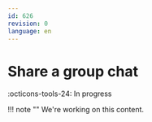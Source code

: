 ```yaml
---
id: 626
revision: 0
language: en
---
```


# Share a group chat

:octicons-tools-24: In progress

!!! note ""
We're working on this content.
